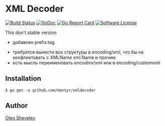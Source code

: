 # XML Decoder

[![Build Status](https://travis-ci.org/mantyr/xmldecoder.svg?branch=master)](https://travis-ci.org/mantyr/xmldecoder)
[![GoDoc](https://godoc.org/github.com/mantyr/xmldecoder?status.png)](http://godoc.org/github.com/mantyr/xmldecoder)
[![Go Report Card](https://goreportcard.com/badge/github.com/mantyr/xmldecoder?v=4)][goreport]
[![Software License](https://img.shields.io/badge/license-MIT-brightgreen.svg)](LICENSE.md)

This don't stable version

+ добавлен prefix:tag
- требуется вынести все структуры в encoding/xml, что бы не конфликтовать с XMLName xml.Name и прочим
- есть мысль переименовать encodinx/xml или в encoding/customxml

## Installation

    $ go get -u github.com/mantyr/xmldecoder

## Author

[Oleg Shevelev][mantyr]

[mantyr]: https://github.com/mantyr

[build_status]: https://travis-ci.org/mantyr/xmldecoder
[godoc]:        http://godoc.org/github.com/mantyr/xmldecoder
[goreport]:     https://goreportcard.com/report/github.com/mantyr/xmldecoder
